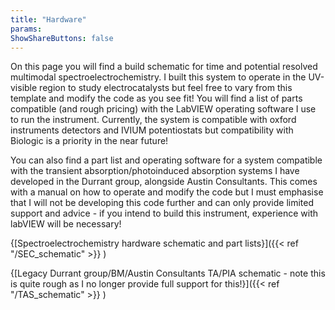 ```yaml
---
title: "Hardware"
params:
ShowShareButtons: false
---
```

On this page you will find a build schematic for time and potential resolved multimodal spectroelectrochemistry. I built this system to operate in the UV-visible region to study electrocatalysts but feel free to vary from this template and modify the code as you see fit! You will find a list of parts compatible  (and rough pricing) with the LabVIEW operating software I use to run the instrument. Currently, the system is compatible with oxford instruments detectors and IVIUM potentiostats but compatibility with Biologic is a priority in the near future! 

You can also find a part list and operating software for a system compatible with the transient absorption/photoinduced absorption systems I have developed in the Durrant group, alongside Austin Consultants. This comes with a manual on how to operate and modify the code but I must emphasise that I will not be developing this code further and can only provide limited support and advice - if you intend to build  this instrument, experience with labVIEW will be necessary!

 {[Spectroelectrochemistry hardware schematic and part lists}]({{< ref "/SEC_schematic" >}} )
 
 
 {[Legacy Durrant group/BM/Austin Consultants TA/PIA schematic - note this is quite rough as I no longer provide full support for this!}]({{< ref "/TAS_schematic" >}} )


